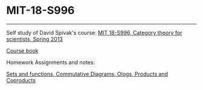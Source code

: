 # MIT-18-S996

***
 Self study of David Spivak's course: [MIT 18-S996, Category theory for scientists, Spring 2013](http://math.mit.edu/~dspivak/teaching/sp13/)
 
 [Course book](http://math.mit.edu/~dspivak/teaching/sp13/CT4S.pdf)
 
 Homework Assignments and notes:
 
 [Sets and functions, Commutative Diagrams, Ologs, Products and Coproducts](https://github.com/a-sumo/self-study/blob/main/MIT-18-S996/Homework/hw1.pdf)
